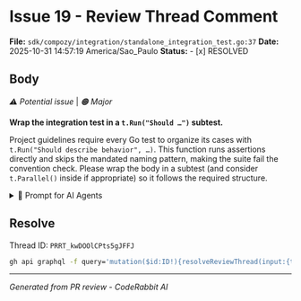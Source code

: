 # Issue 19 - Review Thread Comment

**File:** `sdk/compozy/integration/standalone_integration_test.go:37`
**Date:** 2025-10-31 14:57:19 America/Sao_Paulo
**Status:** - [x] RESOLVED

## Body

_⚠️ Potential issue_ | _🟠 Major_

**Wrap the integration test in a `t.Run("Should …")` subtest.**

Project guidelines require every Go test to organize its cases with `t.Run("Should describe behavior", …)`. This function runs assertions directly and skips the mandated naming pattern, making the suite fail the convention check. Please wrap the body in a subtest (and consider `t.Parallel()` inside if appropriate) so it follows the required structure.

<details>
<summary>🤖 Prompt for AI Agents</summary>

```
In sdk/compozy/integration/standalone_integration_test.go around lines 16 to 37,
the test function TestStandaloneIntegrationLifecycle contains assertions run
directly and must be wrapped in a t.Run subtest to meet project conventions;
modify the function so its existing body is executed inside t.Run("Should
<describe behavior>", func(t *testing.T) { ... }), optionally add t.Parallel()
at the top of the subtest if parallel execution is appropriate, and keep the
outer TestStandaloneIntegrationLifecycle signature unchanged while moving
cleanup and assertions into the subtest closure.
```

</details>

<!-- fingerprinting:phantom:medusa:sabertoothed -->

<!-- This is an auto-generated comment by CodeRabbit -->

## Resolve

Thread ID: `PRRT_kwDOOlCPts5gJFFJ`

```bash
gh api graphql -f query='mutation($id:ID!){resolveReviewThread(input:{threadId:$id}){thread{isResolved}}}' -F id=PRRT_kwDOOlCPts5gJFFJ
```

---
*Generated from PR review - CodeRabbit AI*
